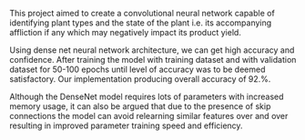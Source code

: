 This project aimed to create a convolutional neural network capable of identifying plant types and the state of the plant i.e. its accompanying affliction if any which may negatively impact its product yield.

Using dense net neural network architecture, we can get high accuracy and confidence. After training the model with training dataset and with validation dataset for 50-100 epochs until level of accuracy was to be 
deemed satisfactory. Our implementation producing overall accuracy of 92.%. 

Although the DenseNet model requires lots of parameters with increased memory usage, it can also be argued that due to the presence of skip connections the model can avoid relearning similar features over and over 
resulting in improved parameter training speed and efficiency.
